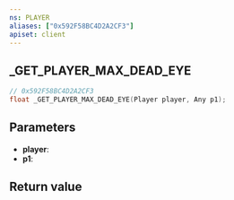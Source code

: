 ```yaml
---
ns: PLAYER
aliases: ["0x592F58BC4D2A2CF3"]
apiset: client
---
```

## _GET_PLAYER_MAX_DEAD_EYE

```c
// 0x592F58BC4D2A2CF3
float _GET_PLAYER_MAX_DEAD_EYE(Player player, Any p1);
```


## Parameters
* **player**:
* **p1**:

## Return value